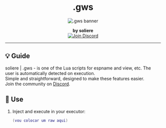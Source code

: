 <h1 align="center">.gws</h1>

<p align="center">
  <img src="https://imgur.com/rU1HyW5.png" alt=".gws banner" />
</p>

<p align="center">
  <b>by soliere</b><br />
  <a href="https://discord.gg/RrwRcvgFE8">
    <img src="https://img.shields.io/badge/Discord-Join-blue?style=flat-square&logo=discord" alt="Join Discord" />
  </a>
</p>

---

## 💡 Guide

soliere | .gws - is one of the Lua scripts for espname and view, etc. 
The user is automatically detected on execution.  
Simple and straightforward, designed to make these features easier.  
Join the community on [Discord](https://discord.gg/RrwRcvgFE8).

## 🚀 Use

1. Inject and execute in your executor:
   ```lua
   (vou colocar um raw aqui)

